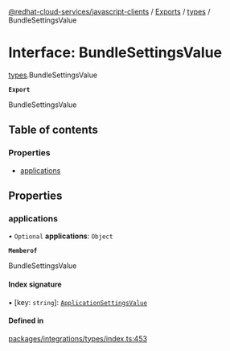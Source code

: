 [@redhat-cloud-services/javascript-clients](../README.md) / [Exports](../modules.md) / [types](../modules/types.md) / BundleSettingsValue

# Interface: BundleSettingsValue

[types](../modules/types.md).BundleSettingsValue

**`Export`**

BundleSettingsValue

## Table of contents

### Properties

- [applications](types.BundleSettingsValue.md#applications)

## Properties

### applications

• `Optional` **applications**: `Object`

**`Memberof`**

BundleSettingsValue

#### Index signature

▪ [key: `string`]: [`ApplicationSettingsValue`](types.ApplicationSettingsValue.md)

#### Defined in

[packages/integrations/types/index.ts:453](https://github.com/RedHatInsights/javascript-clients/blob/main/packages/integrations/types/index.ts#L453)
